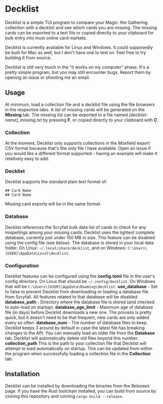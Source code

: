 # Decklist
Decklist is a simple TUI program to compare your Magic: the Gathering collection with a decklist and see which cards you are missing.  The missing cards can be exported to a text file or copied directly to your clipboard for bulk entry into must online card markets.

Decklist is currently available for Linux and Windows.  It could supposedly be built for Mac as well, but I don't have one to test on.  Feel free to try building it from source.

Decklist is still very much in the "it works on my computer" phase.  It's a pretty simple program, but you may still encounter bugs.  Report them by opening an issue or shooting me an email.

## Usage
At minimum, load a collection file and a decklist file using the file browsers in the respective tabs.  A list of missing cards will be generated on the **Missing** tab.  The missing list can be exported to a file named *[decklist-name]_missing.txt* by pressing **F**, or copied directly to your clipboard with **C**.

### Collection
At the moment, Decklist only supports collections in the Moxfield export CSV format because that's the only file I have available.  Open an issue if you would like a different format supported - having an example will make it relatively easy to add.

### Decklist
Decklist supports the standard plain text format of:
```
## Card Name
## Card Name
```
Missing card exports will be in the same format.

### Database
Decklist references the Scryfall bulk data list of cards to check for any mispellings among your missing cards.  Decklist uses the lightest complete database, currently just under 150 MB in size.  This feature can be disabled using the config file (see below).  The database is stored in your local data folder.  On Linux: `~/.local/share/decklist`, and on Windows: `C:\Users\[USER]\AppData\Local\decklist`.

### Configuration
Decklist features can be configured using the **config.toml** file in the user's config directory.  On Linux that should be `~/.config/decklist`.  On Windows that will be `C:\Users\[USER]\AppData\Roaming\decklist`.
**use_database** - Set to false to prevent Decklist from downloading or loading a database file from Scryfall.  All features related to that database will be disabled.
**database_path** - Directory where the database file is stored (and checked to auto-load on startup).
**database_age_limit** - Maximum age of database file (in days) before Decklist downloads a new one.  The process is pretty quick, but it doesn't need to be that frequent, new cards are only added every so often.
**database_num** - The number of database files to keep.  Decklist keeps 3 around by default in case the latest file has breaking changes to the API.  You can manually load an older file from the **Database** tab.  Decklist will automatically delete old files beyond this number.
**collection_path** This is the path to your collection file that Decklist will attempt to load automatically on startup.  This can be updated from within the program when successfully loading a collection file in the **Collection** tab.

## Installation
Decklist can be installed by downloading the binaries from the *Releases* page.  If you have the Rust toolchain installed, you can build from source by cloning this repository and running `cargo build --release`.
